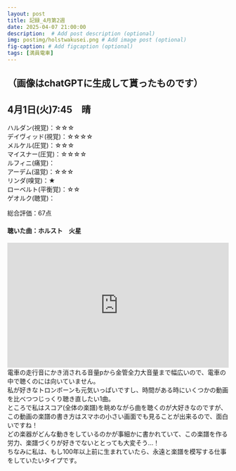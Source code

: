 ```yaml
---
layout: post
title: 記録_4月第2週
date: 2025-04-07 21:00:00
description:  # Add post description (optional)
img: postimg/holstwakusei.png # Add image post (optional)
fig-caption: # Add figcaption (optional)
tags: [満員電車]
---
```

（画像はchatGPTに生成して貰ったものです）
---
## 4月1日(火)7:45　晴

ハルダン(視覚)：☆☆☆ <br>
デイヴィッド(視覚)：☆☆☆☆ <br>
メルケル(圧覚)：☆☆☆ <br>
マイスナー(圧覚)：☆☆☆☆ <br>
ルフィニ(痛覚)： <br>
アーデム(温覚)：☆☆☆ <br>
リンダ(嗅覚)：★ <br>
ローベルト(平衡覚)：☆☆ <br>
ゲオルク(聴覚)： <br>

総合評価：67点

#### 聴いた曲：ホルスト　火星
<div style="position: relative; padding-bottom: 56.25%; height: 0; overflow: hidden;">
  <iframe src="https://www.youtube.com/embed/1rLaEIK0M2w" style="position: absolute; top: 0; left: 0; width: 100%; height: 100%;"
          frameborder="0" allowfullscreen>
  </iframe>
</div>
電車の走行音にかき消される音量pから金管全力大音量まで幅広いので、電車の中で聴くのには向いていません。<br>
私が好きなトロンボーンも元気いっぱいですし、時間がある時にいくつかの動画を比べつつじっくり聴き直したい1曲。<br>
ところで私はスコア(全体の楽譜)を眺めながら曲を聴くのが大好きなのですが、この動画の楽譜の書き方はスマホの小さい画面でも見ることが出来るので、面白いですね！<br>
どの楽器がどんな動きをしているのかが事細かに書かれていて、この楽譜を作る労力、楽譜づくりが好きでないととっても大変そう…！<br>
ちなみに私は、もし100年以上前に生まれていたら、永遠と楽譜を模写する仕事をしていたいタイプです。
